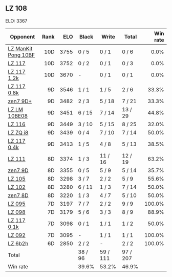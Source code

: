 ## LZ 108 ##

ELO: 3367

Opponent | Rank | ELO | Black | Write | Total | Win rate
---------|-----:|----:|-------|-------|-------|-------:
[LZ ManKit Pong 10BF](LZ%20ManKit%20Pong%2010BF.md) | 10D | 3755 | 0 / 5 | 0 / 1 | 0 / 6 | 0.0%
[LZ 117](LZ%20117.md) | 10D | 3752 | 0 / 2 | 0 / 1 | 0 / 3 | 0.0%
[LZ 117 1.2k](LZ%20117%201.2k.md) | 10D | 3670 | - | 0 / 1 | 0 / 1 | 0.0%
[LZ 117 0.8k](LZ%20117%200.8k.md) | 9D | 3546 | 1 / 1 | 1 / 5 | 2 / 6 | 33.3%
[zen7 9D+](zen7%209D+.md) | 9D | 3482 | 2 / 3 | 5 / 18 | 7 / 21 | 33.3%
[LZ LM 10BE08](LZ%20LM%2010BE08.md) | 9D | 3451 | 6 / 15 | 7 / 14 | 13 / 29 | 44.8%
[LZ 116](LZ%20116.md) | 9D | 3449 | 3 / 10 | 5 / 15 | 8 / 25 | 32.0%
[LZ ZQ i8](LZ%20ZQ%20i8.md) | 9D | 3439 | 0 / 4 | 7 / 10 | 7 / 14 | 50.0%
[LZ 117 0.4k](LZ%20117%200.4k.md) | 9D | 3413 | 1 / 5 | 4 / 8 | 5 / 13 | 38.5%
[LZ 111](LZ%20111.md) | 8D | 3374 | 1 / 3 | 11 / 16 | 12 / 19 | 63.2%
[zen7 9D](zen7%209D.md) | 8D | 3355 | 0 / 5 | 5 / 9 | 5 / 14 | 35.7%
[LZ 105](LZ%20105.md) | 8D | 3298 | 3 / 7 | 2 / 2 | 5 / 9 | 55.6%
[LZ 102](LZ%20102.md) | 8D | 3280 | 6 / 11 | 1 / 3 | 7 / 14 | 50.0%
[zen7 8D](zen7%208D.md) | 8D | 3220 | 1 / 3 | 4 / 7 | 5 / 10 | 50.0%
[LZ 095](LZ%20095.md) | 7D | 3197 | 7 / 7 | 2 / 2 | 9 / 9 | 100.0%
[LZ 098](LZ%20098.md) | 7D | 3179 | 5 / 6 | 3 / 3 | 8 / 9 | 88.9%
[LZ 117 0.1k](LZ%20117%200.1k.md) | 7D | 3098 | 0 / 1 | 1 / 1 | 1 / 2 | 50.0%
[LZ 092](LZ%20092.md) | 7D | 3095 | - | 1 / 1 | 1 / 1 | 100.0%
[LZ 6b2h](LZ%206b2h.md) | 6D | 2850 | 2 / 2 | - | 2 / 2 | 100.0%
Total | | | 38 / 96 | 59 / 111 | 97 / 207 | 
Win rate| | | 39.6% | 53.2% | 46.9% | 
